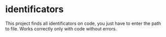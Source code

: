 # identificators

This project finds all identificators on code, you just have to enter the path to file. Works correctly only with code without errors.
